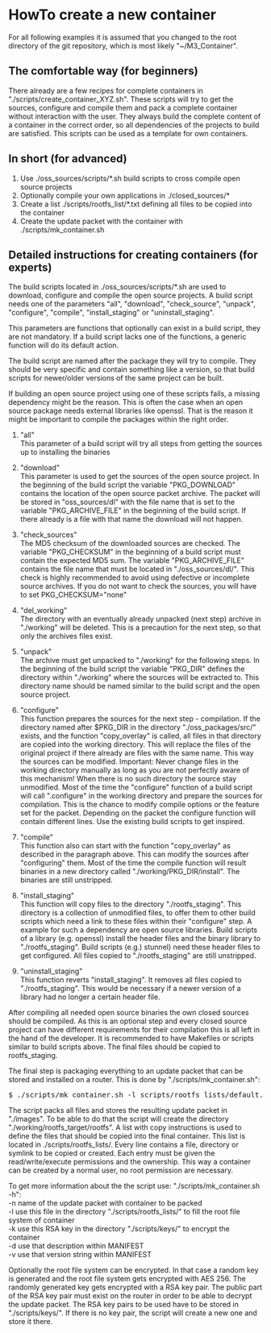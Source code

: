 # HowTo create a new container

For all following examples it is assumed that you changed to the root directory of the git repository, which is most likely "~/M3_Container".


## The comfortable way (for beginners)
There already are a few recipes for complete containers in "./scripts/create_container_XYZ.sh". These scripts will try to get the sources, configure and compile them and pack a complete container without interaction with the user. They always build the complete content of a container in the correct order, so all dependencies of the projects to build are satisfied. This scripts can be used as a template for own containers.


## In short (for advanced)
1. Use ./oss_sources/scripts/*.sh build scripts to cross compile open source projects
2. Optionally compile your own applications in ./closed_sources/*
3. Create a list ./scripts/rootfs_list/*.txt defining all files to be copied into the container 
3. Create the update packet with the container with ./scripts/mk_container.sh 


## Detailed instructions for creating containers (for experts)
The build scripts located in ./oss_sources/scripts/*.sh are used to download, configure and compile the open source projects. A build script needs one of the parameters "all", "download", "check_source", "unpack", "configure", "compile", "install_staging" or "uninstall_staging".

This parameters are functions that optionally can exist in a build script, they are not mandatory. If a build script lacks one of the functions, a generic function will do its default action.

The build script are named after the package they will try to compile. They should be very specific and contain something like a version, so that build scripts for newer/older versions of the same project can be built.

If building an open source project using one of these scripts fails, a missing dependency might be the reason. This is often the case when an open source package needs external libraries like openssl. That is the reason it might be important to compile the packages within the right order.

1.  "all"<br>
    This parameter of a build script will try all steps from getting the sources up to installing the binaries

2.  "download"<br>
    This parameter is used to get the sources of the open source project. In the beginning of the build script the variable "PKG_DOWNLOAD" contains the location of the open source packet archive. The packet will be stored in "oss_sources/dl" with the file name that is set to the variable "PKG_ARCHIVE_FILE" in the beginning of the build script. If there already is a file with that name the download will not happen.
    
3.  "check_sources"<br>
    The MD5 checksum of the downloaded sources are checked. The variable "PKG_CHECKSUM" in the beginning of a build script must contain the expected MD5 sum. The variable "PKG_ARCHIVE_FILE" contains the file name that must be located in "./oss_sources/dl/". This check is highly recommended to avoid using defective or incomplete source archives. If you do not want to check the sources, you will have to set PKG_CHECKSUM="none" 

4.  "del_working"<br>
	The directory with an eventually already unpacked (next step) archive in "./working" will be deleted. This is a precaution for the next step, so that only the archives files exist.

5.  "unpack"<br>
    The archive must get unpacked to "./working" for the following steps. In the beginning of the build script the variable "PKG_DIR" defines the directory within "./working" where the sources will be extracted to. This directory name should be named similar to the build script and the open source project.

6.  "configure"<br>
    This function prepares the sources for the next step - compilation. If the directory named after $PKG_DIR in the directory "./oss_packages/src/" exists, and the function "copy_overlay" is called, all files in that directory are copied into the working directory. This will replace the files of the original project if there already are files with the same name. This way the sources can be modified. Important: Never change files in the working directory manually as long as you are not perfectly aware of this mechanism! When there is no such directory the source stay unmodified. Most of the time the "configure" function of a build script will call ".configure" in the working directory and prepare the sources for compilation. This is the chance to modify compile options or the feature set for the packet. Depending on the packet the configure function will contain different lines. Use the existing build scripts to get inspired.
    
7. "compile"<br>
    This function also can start with the function "copy_overlay" as described in the paragraph above. This can modify the sources after "configuring" them. Most of the time the compile function will result binaries in a new directory called "./working/PKG_DIR/install". The binaries are still unstripped.
    
8. "install_staging"<br>
    This function will copy files to the directory "./rootfs_staging". This directory is a collection of unmodified files, to offer them to other build scripts which need a link to these files within their "configure" step. A example for such a dependency are open source libraries. Build scripts of a library (e.g. openssl) install the header files and the binary library to "./rootfs_staging". Build scripts (e.g.) stunnel) need these header files to get configured. All files copied to "./rootfs_staging" are still unstripped.
    
9. "uninstall_staging"<br>
    This function reverts "install_staging". It removes all files copied to "./rootfs_staging". This would be necessary if a newer version of a library had no longer a certain header file.

After compiling all needed open source binaries the own closed sources should be compiled. As this is an optional step and every closed source project can have different requirements for their compilation this is all left in the hand of the developer. It is recommended to have Makefiles or scripts similar to build scripts above. The final files should be copied to rootfs_staging.

The final step is packaging everything to an update packet that can be stored and installed on a router. This is done by "./scripts/mk_container.sh":
<pre>
$ ./scripts/mk_container.sh -l scripts/rootfs_lists/default.txt -n "My_first_container" -v 1.0
</pre>

The script packs all files and stores the resulting update packet in "./images". To be able to do that the script will create the directory "./working/rootfs_target/rootfs". A list with copy instructions is used to define the files that should be copied into the final container. This list is located in ./scripts/rootfs_lists/. Every line contains a file, directory or symlink to be copied or created. Each entry must be given the read/write/execute permissions and the ownership. This way a container can be created by a normal user, no root permission are necessary.

To get more information about the the script use: "./scripts/mk_container.sh -h":  
    -n  name of the update packet with container to be packed  
    -l  use this file in the directory "./scripts/rootfs_lists/" to fill the root file system of container  
    -k  use this RSA key in the directory "./scripts/keys/" to encrypt the container  
    -d  use that description within MANIFEST  
    -v  use that version string within MANIFEST  

Optionally the root file system can be encrypted. In that case a random key is generated and the root file system gets encrypted with AES 256. The randomly generated key gets encrypted with a RSA key pair. The public part of the RSA key pair must exist on the router in order to be able to decrypt the update packet. The RSA key pairs to be used have to be stored in "./scripts/keys/". If there is no key pair, the script will create a new one and store it there.    
